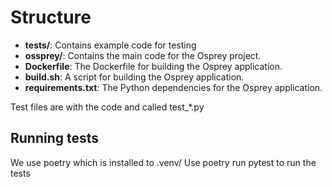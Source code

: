 # Structure

- **tests/**: Contains example code for testing
- **ossprey/**: Contains the main code for the Osprey project.
- **Dockerfile**: The Dockerfile for building the Osprey application.
- **build.sh**: A script for building the Osprey application.
- **requirements.txt**: The Python dependencies for the Osprey application.

Test files are with the code and called test_*.py

## Running tests

We use poetry which is installed to .venv/
Use poetry run pytest to run the tests